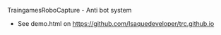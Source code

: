 TraingamesRoboCapture - Anti bot system
- See demo.html on https://github.com/Isaquedeveloper/trc.github.io
